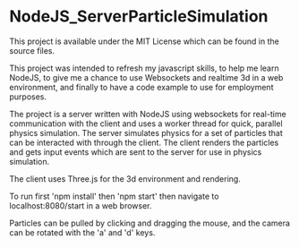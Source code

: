 # NodeJS_ServerParticleSimulation

This project is available under the MIT License which can be found in the source files.

This project was intended to refresh my javascript skills, to help me learn NodeJS, to give me a chance to use Websockets and realtime 3d in a web environment, and finally to have a code example to use for employment purposes.

The project is a server written with NodeJS using websockets for real-time communication with the client and uses a worker thread for quick, parallel physics simulation. The server simulates physics for a set of particles that can be interacted with through the client. The client renders the particles and gets input events which are sent to the server for use in physics simulation.

The client uses Three.js for the 3d environment and rendering.

To run first 'npm install' then 'npm start' then navigate to
localhost:8080/start in a web browser.

Particles can be pulled by clicking and dragging the mouse, and the camera can be rotated with the 'a' and 'd' keys.